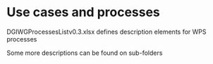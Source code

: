 # Use cases and processes

DGIWGProcessesListv0.3.xlsx defines description elements for WPS processes

Some more descriptions can be found on sub-folders
